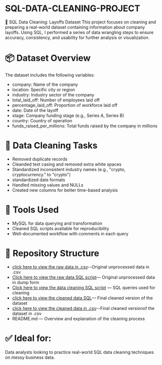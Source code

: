 # SQL-DATA-CLEANING-PROJECT
🧹 SQL Data Cleaning: Layoffs Dataset This project focuses on cleaning and preparing a real-world dataset containing information about company layoffs. Using SQL, I performed a series of data wrangling steps to ensure accuracy, consistency, and usability for further analysis or visualization.


# 📦  Dataset Overview
The dataset includes the following variables:
* company: Name of the company
* location: Specific city or region
* industry: Industry sector of the company
* total_laid_off: Number of employees laid off
* percentage_laid_off: Proportion of workforce laid off
* date: Date of the layoff
* stage: Company funding stage (e.g., Series A, Series B)
* country: Country of operation
* funds_raised_per_millions: Total funds raised by the company in millions

# 🧽 Data Cleaning Tasks

* Removed duplicate records
* Cleanded text casing and removed extra white spaces
* Standardized inconsistent industry names (e.g., "crypto, cryptocurrency." to "crypto")
* standardized date formats
* Handled missing values and NULLs
* Created new columns for better time-based analysis

  
# 🔧 Tools Used
* MySQL for data querying and transformation
* Cleaned SQL scripts available for reproducibility
* Well-documented workflow with comments in each query

# 📂 Repository Structure
* [click here to view the raw data in .csv](https://github.com/OgaPrecious/SQL-DATA-CLEANING-PROJECT/blob/main/04_raw_data.csv)--Original unprocessed data in .csv
* [Click here to view the raw data SQL script](https://github.com/OgaPrecious/SQL-DATA-CLEANING-PROJECT/blob/main/01_raw_data.sql)— Original unprocessed data in dump form
* [Click here to view the data cleaning SQL script](https://github.com/OgaPrecious/SQL-DATA-CLEANING-PROJECT/blob/main/02_data_cleaning.sql) — SQL queries used for cleaning
* [click here to view the cleaned data SQL](https://github.com/OgaPrecious/SQL-DATA-CLEANING-PROJECT/blob/main/cleaned_data.sql)— Final cleaned version of the dataset
* [click here to view the cleaned data in .csv](https://github.com/OgaPrecious/SQL-DATA-CLEANING-PROJECT/blob/main/03_cleaned_data.csv)--Final cleaned versionof the dataset in .csv
* README.md — Overview and explanation of the cleaning process

# ✅ Ideal for: 
Data analysts looking to practice real-world SQL data cleaning techniques on messy business data.

